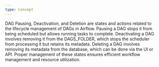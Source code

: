 ```yaml
---
type: Concept
---
```


DAG Pausing, Deactivation, and Deletion are states and actions related to the lifecycle management of DAGs in Airflow. Pausing a DAG stops it from being scheduled but allows running tasks to complete. Deactivating a DAG involves removing it from the DAGS_FOLDER, which stops the scheduler from processing it but retains its metadata. Deleting a DAG involves removing its metadata from the database, which can be done via the UI or API. Proper management of these states ensures efficient workflow management and resource utilization.